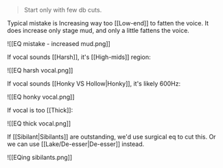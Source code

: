 > Start only with few db cuts.

Typical mistake is Increasing way too [[Low-end]] to fatten the voice. It does increase only stage mud, and only a little fattens the voice.

![[EQ mistake - increased mud.png]]

If vocal sounds [[Harsh]], it's [[High-mids]] region:

![[EQ harsh vocal.png]]

If vocal sounds [[Honky VS Hollow|Honky]], it's likely 600Hz:

![[EQ honky vocal.png]]

If vocal is too [[Thick]]:

![[EQ thick vocal.png]]

If [[Sibilant|Sibilants]] are outstanding, we'd use surgical eq to cut this. Or we can use [[Lake/De-esser|De-esser]] instead.

![[EQing sibilants.png]]